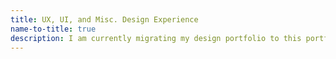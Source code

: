 ```yaml
---
title: UX, UI, and Misc. Design Experience
name-to-title: true
description: I am currently migrating my design portfolio to this portfolio.
---
```

